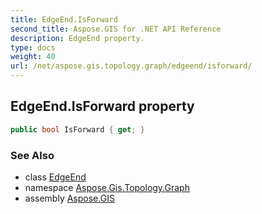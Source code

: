 ```yaml
---
title: EdgeEnd.IsForward
second_title: Aspose.GIS for .NET API Reference
description: EdgeEnd property. 
type: docs
weight: 40
url: /net/aspose.gis.topology.graph/edgeend/isforward/
---
```

## EdgeEnd.IsForward property

```csharp
public bool IsForward { get; }
```

### See Also

* class [EdgeEnd](../)
* namespace [Aspose.Gis.Topology.Graph](../../edgeend/)
* assembly [Aspose.GIS](../../../)


